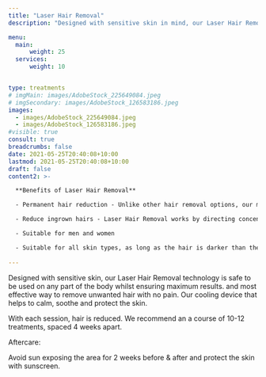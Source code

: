 ```yaml
---
title: "Laser Hair Removal"
description: "Designed with sensitive skin in mind, our Laser Hair Removal technology is safe enough to be used on any part of the body and different skin types with maximum results."

menu: 
  main:
      weight: 25
  services:
      weight: 10


type: treatments
# imgMain: images/AdobeStock_225649084.jpeg
# imgSecondary: images/AdobeStock_126583186.jpeg
images:
  - images/AdobeStock_225649084.jpeg
  - images/AdobeStock_126583186.jpeg
#visible: true
consult: true
breadcrumbs: false
date: 2021-05-25T20:40:08+10:00
lastmod: 2021-05-25T20:40:08+10:00
draft: false
content2: >-

  **Benefits of Laser Hair Removal**

  - Permanent hair reduction - Unlike other hair removal options, our medical-grade Laser Hair Removal technology means fast, safe, cost-effective, permanent hair reduction.

  - Reduce ingrown hairs - Laser Hair Removal works by directing concentrated light to target the hair follicle at the root.

  - Suitable for men and women

  - Suitable for all skin types, as long as the hair is darker than the colour of the skin
  
---
```

Designed with sensitive skin, our Laser Hair Removal technology is safe to be used on any part of the body whilst ensuring maximum results. and most effective way to remove unwanted hair with no pain.
 Our cooling device that helps to calm, soothe and protect the skin. 

With each session, hair is reduced.
We recommend an a course of 10-12 treatments, spaced 4 weeks apart.

Aftercare:

Avoid sun exposing the area for 2 weeks before & after and protect the skin with sunscreen.
